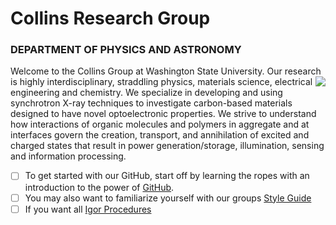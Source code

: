 # Collins Research Group
### DEPARTMENT OF PHYSICS AND ASTRONOMY

Welcome to the Collins Group at Washington State University. Our research is highly interdisciplinary, <img class = 'Logo' align = 'right'  src = 'https://github.com/WSU-Carbon-Lab/.github/assets/73567020/bd3dd1b8-3a42-468a-8def-969e2746b497'> straddling physics, materials science, electrical engineering and chemistry. We specialize in developing and using synchrotron X-ray techniques to investigate carbon-based materials designed to have novel optoelectronic properties. We strive to understand how interactions of organic molecules and polymers in aggregate and at interfaces govern the creation, transport, and annihilation of excited and charged states that result in power generation/storage, illumination, sensing and information processing.

- [ ] To get started with our GitHub, start off by learning the ropes with an introduction to the power of [GitHub](https://docs.github.com/en/get-started/quickstart/hello-world).
- [ ] You may also want to familiarize yourself with our groups [Style Guide](https://github.com/WSU-Carbon-Lab/Setup)
- [ ] If you want all [Igor Procedures](https://github.com/WSU-Carbon-Lab/Igor-Standard-Procs/releases/tag/v0.0.1)
